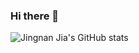 ### Hi there 👋

![Jingnan Jia's GitHub stats](https://github-readme-stats.vercel.app/api?username=Jingnan-Jia&theme=midnight-purple&show_icons=true)


<!--
**Jingnan-Jia/Jingnan-Jia** is a ✨ _special_ ✨ repository because its `README.md` (this file) appears on your GitHub profile.

Here are some ideas to get you started:

- 🔭 I’m currently working on ...
- 🌱 I’m currently learning ...
- 👯 I’m looking to collaborate on ...
- 🤔 I’m looking for help with ...
- 💬 Ask me about ...
- 📫 How to reach me: ...
- 😄 Pronouns: ...
- ⚡ Fun fact: ...
-->
